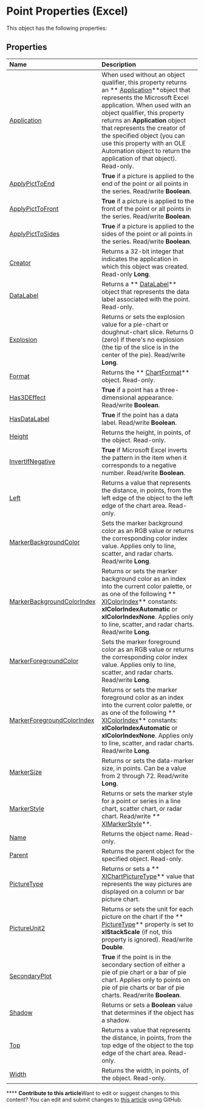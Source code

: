 
# Point Properties (Excel)
This object has the following properties:

## Properties



|**Name**|**Description**|
|:-----|:-----|
| [Application](66d3f58a-59c8-0556-eb38-72a87492b4e5.md)|When used without an object qualifier, this property returns an  ** [Application](19b73597-5cf9-4f56-8227-b5211f657f6f.md)**object that represents the Microsoft Excel application. When used with an object qualifier, this property returns an  **Application** object that represents the creator of the specified object (you can use this property with an OLE Automation object to return the application of that object). Read-only.|
| [ApplyPictToEnd](9f814b2a-6c39-c0d9-0869-0df023c60e2c.md)| **True** if a picture is applied to the end of the point or all points in the series. Read/write **Boolean**.|
| [ApplyPictToFront](e739e368-9789-be23-da90-17ab4cf3a935.md)| **True** if a picture is applied to the front of the point or all points in the series. Read/write **Boolean**.|
| [ApplyPictToSides](46513ac1-9a83-a6cf-ef09-f5075b2df66f.md)| **True** if a picture is applied to the sides of the point or all points in the series. Read/write **Boolean**.|
| [Creator](d56c42cb-316f-429e-e251-71db4176d278.md)|Returns a 32-bit integer that indicates the application in which this object was created. Read-only  **Long**.|
| [DataLabel](2f860d46-c6b5-50cf-b0af-4c46d9f7b2ac.md)|Returns a  ** [DataLabel](bb342572-8761-b326-548a-98455172f9a8.md)** object that represents the data label associated with the point. Read-only.|
| [Explosion](b6b557c3-d41b-d496-4093-336ec07fb575.md)|Returns or sets the explosion value for a pie-chart or doughnut-chart slice. Returns 0 (zero) if there's no explosion (the tip of the slice is in the center of the pie). Read/write  **Long**.|
| [Format](b6ff248b-94bd-45ec-d59e-2ed74d5079a2.md)|Returns the  ** [ChartFormat](edac71b7-ed38-6658-2cbf-6493dc1ad3ed.md)** object. Read-only.|
| [Has3DEffect](0e703274-3158-efe9-24cb-f2794d8acac4.md)| **True** if a point has a three-dimensional appearance. Read/write **Boolean**.|
| [HasDataLabel](924f70a0-fdeb-e155-c857-55e0dfb7ca60.md)| **True** if the point has a data label. Read/write **Boolean**.|
| [Height](450a3805-bd5a-f0c1-3854-d61e6079286d.md)|Returns the height, in points, of the object. Read-only.|
| [InvertIfNegative](5fdbfcb8-3d22-6ea2-6354-87f2107d31cb.md)| **True** if Microsoft Excel inverts the pattern in the item when it corresponds to a negative number. Read/write **Boolean**.|
| [Left](e219f939-b714-1229-f847-433d7ce6e2f6.md)|Returns a value that represents the distance, in points, from the left edge of the object to the left edge of the chart area. Read-only.|
| [MarkerBackgroundColor](a283c8d2-08f2-0865-b8fe-26bc45d497d8.md)|Sets the marker background color as an RGB value or returns the corresponding color index value. Applies only to line, scatter, and radar charts. Read/write  **Long**.|
| [MarkerBackgroundColorIndex](67201623-5c76-1983-1710-441d7e54b8a5.md)|Returns or sets the marker background color as an index into the current color palette, or as one of the following  ** [XlColorIndex](b925578b-d654-61fa-03fa-67631ea8c5d1.md)** constants: **xlColorIndexAutomatic** or **xlColorIndexNone**. Applies only to line, scatter, and radar charts. Read/write  **Long**.|
| [MarkerForegroundColor](800fb100-8dc3-8e03-7308-48ffb2df552e.md)|Sets the marker foreground color as an RGB value or returns the corresponding color index value. Applies only to line, scatter, and radar charts. Read/write  **Long**.|
| [MarkerForegroundColorIndex](00d5e240-0851-ea13-11a3-5972135ca5fa.md)|Returns or sets the marker foreground color as an index into the current color palette, or as one of the following  ** [XlColorIndex](b925578b-d654-61fa-03fa-67631ea8c5d1.md)** constants: **xlColorIndexAutomatic** or **xlColorIndexNone**. Applies only to line, scatter, and radar charts. Read/write  **Long**.|
| [MarkerSize](eb7d0875-6751-d40d-9ae4-401227fb6021.md)|Returns or sets the data-marker size, in points. Can be a value from 2 through 72. Read/write  **Long**.|
| [MarkerStyle](9e723281-665c-996f-37cf-d59b6c57ea25.md)|Returns or sets the marker style for a point or series in a line chart, scatter chart, or radar chart. Read/write  ** [XlMarkerStyle](404f138e-b3ed-556e-23e8-105114c2f66b.md)**.|
| [Name](94d13f1d-d1c0-e115-27f1-de899e576b2b.md)|Returns the object name. Read-only.|
| [Parent](e6dd19b4-77b1-e314-c5d3-26a5a51373b8.md)|Returns the parent object for the specified object. Read-only.|
| [PictureType](6adfa1b4-a37d-1a20-fbab-806d007d1ebf.md)|Returns or sets a  ** [XlChartPictureType](7d4f70ea-4a66-1b88-49cf-85200c8eebff.md)** value that represents the way pictures are displayed on a column or bar picture chart.|
| [PictureUnit2](adddcc7a-9d88-3b72-1279-b7d0e1894c6d.md)|Returns or sets the unit for each picture on the chart if the  ** [PictureType](6adfa1b4-a37d-1a20-fbab-806d007d1ebf.md)** property is set to **xlStackScale** (if not, this property is ignored). Read/write **Double**.|
| [SecondaryPlot](1a12020a-bbd5-30b0-106a-589a44b45ca6.md)| **True** if the point is in the secondary section of either a pie of pie chart or a bar of pie chart. Applies only to points on pie of pie charts or bar of pie charts. Read/write **Boolean**.|
| [Shadow](2ad39f3b-8316-2137-4293-b3ead9ac8f81.md)|Returns or sets a  **Boolean** value that determines if the object has a shadow.|
| [Top](328ff726-4c34-a55a-35ce-1d7bdd06643a.md)|Returns a value that represents the distance, in points, from the top edge of the object to the top edge of the chart area. Read-only.|
| [Width](1b353268-5cb7-0d30-1080-80261d0a28bb.md)|Returns the width, in points, of the object. Read-only.|

****   **Contribute to this article**Want to edit or suggest changes to this content? You can edit and submit changes to  [this article](https://github.com/jhershey00/VBA_Excel_Test/OpenXMLCon/articles/3bb0310a-8894-483d-a044-74d443e2d9a1.md) using GitHub.

